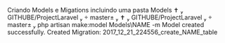 Criando Models e Migations incluindo uma pasta Models 
 ✝  GITHUBE/ProjectLaravel   master± 
 ✝  GITHUBE/ProjectLaravel   master±  php artisan make:model Models\\NAME -m
Model created successfully.
Created Migration: 2017_12_21_224556_create_NAME_table
